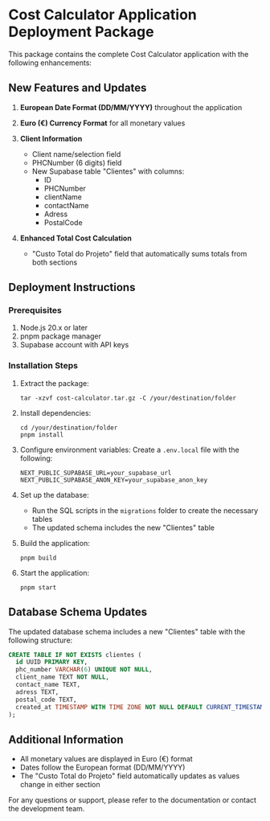 # Cost Calculator Application Deployment Package

This package contains the complete Cost Calculator application with the following enhancements:

## New Features and Updates

1. **European Date Format (DD/MM/YYYY)** throughout the application
2. **Euro (€) Currency Format** for all monetary values
3. **Client Information**
   - Client name/selection field
   - PHCNumber (6 digits) field
   - New Supabase table "Clientes" with columns:
     - ID
     - PHCNumber
     - clientName
     - contactName
     - Adress
     - PostalCode

4. **Enhanced Total Cost Calculation**
   - "Custo Total do Projeto" field that automatically sums totals from both sections

## Deployment Instructions

### Prerequisites

1. Node.js 20.x or later
2. pnpm package manager
3. Supabase account with API keys

### Installation Steps

1. Extract the package:
   ```
   tar -xzvf cost-calculator.tar.gz -C /your/destination/folder
   ```

2. Install dependencies:
   ```
   cd /your/destination/folder
   pnpm install
   ```

3. Configure environment variables:
   Create a `.env.local` file with the following:
   ```
   NEXT_PUBLIC_SUPABASE_URL=your_supabase_url
   NEXT_PUBLIC_SUPABASE_ANON_KEY=your_supabase_anon_key
   ```

4. Set up the database:
   - Run the SQL scripts in the `migrations` folder to create the necessary tables
   - The updated schema includes the new "Clientes" table

5. Build the application:
   ```
   pnpm build
   ```

6. Start the application:
   ```
   pnpm start
   ```

## Database Schema Updates

The updated database schema includes a new "Clientes" table with the following structure:

```sql
CREATE TABLE IF NOT EXISTS clientes (
  id UUID PRIMARY KEY,
  phc_number VARCHAR(6) UNIQUE NOT NULL,
  client_name TEXT NOT NULL,
  contact_name TEXT,
  adress TEXT,
  postal_code TEXT,
  created_at TIMESTAMP WITH TIME ZONE NOT NULL DEFAULT CURRENT_TIMESTAMP
);
```

## Additional Information

- All monetary values are displayed in Euro (€) format
- Dates follow the European format (DD/MM/YYYY)
- The "Custo Total do Projeto" field automatically updates as values change in either section

For any questions or support, please refer to the documentation or contact the development team.
